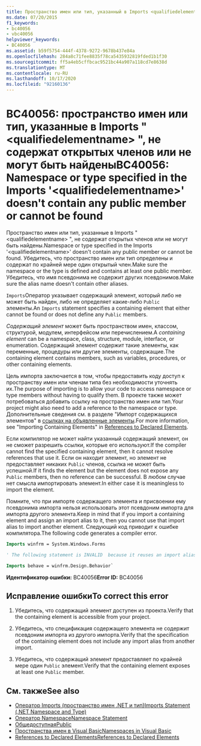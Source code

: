 ```yaml
---
title: Пространство имен или тип, указанный в Imports <qualifiedelementname>, не содержит общих членов или не найден
ms.date: 07/20/2015
f1_keywords:
- bc40056
- vbc40056
helpviewer_keywords:
- BC40056
ms.assetid: b59f5754-444f-4378-9272-9678b437e84a
ms.openlocfilehash: 284a8c71fee8835f78ca5435932819fded1b1f30
ms.sourcegitcommit: ff5a4eb5cffbcac9521bc44a907a118cd7e8638d
ms.translationtype: MT
ms.contentlocale: ru-RU
ms.lasthandoff: 10/17/2020
ms.locfileid: "92160136"
---
```

# <a name="bc40056-namespace-or-type-specified-in-the-imports-qualifiedelementname-doesnt-contain-any-public-member-or-cannot-be-found"></a><span data-ttu-id="5ced2-102">BC40056: пространство имен или тип, указанные в Imports " \<qualifiedelementname> ", не содержат открытых членов или не могут быть найдены</span><span class="sxs-lookup"><span data-stu-id="5ced2-102">BC40056: Namespace or type specified in the Imports '\<qualifiedelementname>' doesn't contain any public member or cannot be found</span></span>

<span data-ttu-id="5ced2-103">Пространство имен или тип, указанные в Imports " \<qualifiedelementname> ", не содержат открытых членов или не могут быть найдены.</span><span class="sxs-lookup"><span data-stu-id="5ced2-103">Namespace or type specified in the Imports '\<qualifiedelementname>' doesn't contain any public member or cannot be found.</span></span> <span data-ttu-id="5ced2-104">Убедитесь, что пространство имен или тип определены и содержат по крайней мере один открытый член.</span><span class="sxs-lookup"><span data-stu-id="5ced2-104">Make sure the namespace or the type is defined and contains at least one public member.</span></span> <span data-ttu-id="5ced2-105">Убедитесь, что имя псевдонима не содержит других псевдонимов.</span><span class="sxs-lookup"><span data-stu-id="5ced2-105">Make sure the alias name doesn't contain other aliases.</span></span>

<span data-ttu-id="5ced2-106">`Imports`Оператор указывает содержащий элемент, который либо не может быть найден, либо не определяет какие-либо `Public` элементы.</span><span class="sxs-lookup"><span data-stu-id="5ced2-106">An `Imports` statement specifies a containing element that either cannot be found or does not define any `Public` members.</span></span>

<span data-ttu-id="5ced2-107">*Содержащий элемент* может быть пространством имен, классом, структурой, модулем, интерфейсом или перечислением.</span><span class="sxs-lookup"><span data-stu-id="5ced2-107">A *containing element* can be a namespace, class, structure, module, interface, or enumeration.</span></span> <span data-ttu-id="5ced2-108">Содержащий элемент содержит такие элементы, как переменные, процедуры или другие элементы, содержащие.</span><span class="sxs-lookup"><span data-stu-id="5ced2-108">The containing element contains members, such as variables, procedures, or other containing elements.</span></span>

<span data-ttu-id="5ced2-109">Цель импорта заключается в том, чтобы предоставить коду доступ к пространству имен или членам типа без необходимости уточнять их.</span><span class="sxs-lookup"><span data-stu-id="5ced2-109">The purpose of importing is to allow your code to access namespace or type members without having to qualify them.</span></span> <span data-ttu-id="5ced2-110">В проекте также может потребоваться добавить ссылку на пространство имен или тип.</span><span class="sxs-lookup"><span data-stu-id="5ced2-110">Your project might also need to add a reference to the namespace or type.</span></span> <span data-ttu-id="5ced2-111">Дополнительные сведения см. в разделе "Импорт содержащихся элементов" в [ссылках на объявленные элементы](../../programming-guide/language-features/declared-elements/references-to-declared-elements.md).</span><span class="sxs-lookup"><span data-stu-id="5ced2-111">For more information, see "Importing Containing Elements" in [References to Declared Elements](../../programming-guide/language-features/declared-elements/references-to-declared-elements.md).</span></span>

<span data-ttu-id="5ced2-112">Если компилятор не может найти указанный содержащий элемент, он не сможет разрешить ссылки, которые его используют.</span><span class="sxs-lookup"><span data-stu-id="5ced2-112">If the compiler cannot find the specified containing element, then it cannot resolve references that use it.</span></span> <span data-ttu-id="5ced2-113">Если он находит элемент, но элемент не предоставляет никаких `Public` членов, ссылка не может быть успешной.</span><span class="sxs-lookup"><span data-stu-id="5ced2-113">If it finds the element but the element does not expose any `Public` members, then no reference can be successful.</span></span> <span data-ttu-id="5ced2-114">В любом случае нет смысла импортировать элемент.</span><span class="sxs-lookup"><span data-stu-id="5ced2-114">In either case it is meaningless to import the element.</span></span>

<span data-ttu-id="5ced2-115">Помните, что при импорте содержащего элемента и присвоении ему псевдонима импорта нельзя использовать этот псевдоним импорта для импорта другого элемента.</span><span class="sxs-lookup"><span data-stu-id="5ced2-115">Keep in mind that if you import a containing element and assign an import alias to it, then you cannot use that import alias to import another element.</span></span> <span data-ttu-id="5ced2-116">Следующий код приводит к ошибке компилятора.</span><span class="sxs-lookup"><span data-stu-id="5ced2-116">The following code generates a compiler error.</span></span>

```vb
Imports winfrm = System.Windows.Forms

' The following statement is INVALID  because it reuses an import alias.

Imports behave = winfrm.Design.Behavior`
```

<span data-ttu-id="5ced2-117">**Идентификатор ошибки:** BC40056</span><span class="sxs-lookup"><span data-stu-id="5ced2-117">**Error ID:** BC40056</span></span>

## <a name="to-correct-this-error"></a><span data-ttu-id="5ced2-118">Исправление ошибки</span><span class="sxs-lookup"><span data-stu-id="5ced2-118">To correct this error</span></span>

1. <span data-ttu-id="5ced2-119">Убедитесь, что содержащий элемент доступен из проекта.</span><span class="sxs-lookup"><span data-stu-id="5ced2-119">Verify that the containing element is accessible from your project.</span></span>

2. <span data-ttu-id="5ced2-120">Убедитесь, что спецификация содержащего элемента не содержит псевдоним импорта из другого импорта.</span><span class="sxs-lookup"><span data-stu-id="5ced2-120">Verify that the specification of the containing element does not include any import alias from another import.</span></span>

3. <span data-ttu-id="5ced2-121">Убедитесь, что содержащий элемент предоставляет по крайней мере один `Public` элемент.</span><span class="sxs-lookup"><span data-stu-id="5ced2-121">Verify that the containing element exposes at least one `Public` member.</span></span>

## <a name="see-also"></a><span data-ttu-id="5ced2-122">См. также</span><span class="sxs-lookup"><span data-stu-id="5ced2-122">See also</span></span>

- [<span data-ttu-id="5ced2-123">Оператор Imports (пространство имен .NET и тип)</span><span class="sxs-lookup"><span data-stu-id="5ced2-123">Imports Statement (.NET Namespace and Type)</span></span>](../statements/imports-statement-net-namespace-and-type.md)
- [<span data-ttu-id="5ced2-124">Оператор Namespace</span><span class="sxs-lookup"><span data-stu-id="5ced2-124">Namespace Statement</span></span>](../statements/namespace-statement.md)
- [<span data-ttu-id="5ced2-125">Общедоступная</span><span class="sxs-lookup"><span data-stu-id="5ced2-125">Public</span></span>](../modifiers/public.md)
- [<span data-ttu-id="5ced2-126">Пространства имен в Visual Basic</span><span class="sxs-lookup"><span data-stu-id="5ced2-126">Namespaces in Visual Basic</span></span>](../../programming-guide/program-structure/namespaces.md)
- [<span data-ttu-id="5ced2-127">References to Declared Elements</span><span class="sxs-lookup"><span data-stu-id="5ced2-127">References to Declared Elements</span></span>](../../programming-guide/language-features/declared-elements/references-to-declared-elements.md)
